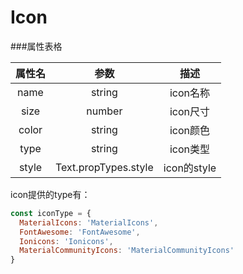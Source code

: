 # Icon

###属性表格

|属性名|参数|描述|
|:---:|:---:|:---:|
|name|string|icon名称|
|size|number|icon尺寸|
|color|string|icon颜色|
|type|string|icon类型|
|style|Text.propTypes.style|icon的style|

icon提供的type有：
```js
const iconType = {
  MaterialIcons: 'MaterialIcons',
  FontAwesome: 'FontAwesome',
  Ionicons: 'Ionicons',
  MaterialCommunityIcons: 'MaterialCommunityIcons'
}
```

